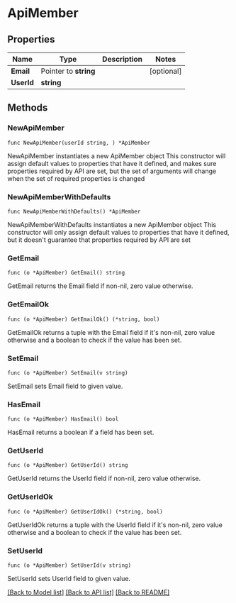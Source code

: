 # ApiMember

## Properties

Name | Type | Description | Notes
------------ | ------------- | ------------- | -------------
**Email** | Pointer to **string** |  | [optional] 
**UserId** | **string** |  | 

## Methods

### NewApiMember

`func NewApiMember(userId string, ) *ApiMember`

NewApiMember instantiates a new ApiMember object
This constructor will assign default values to properties that have it defined,
and makes sure properties required by API are set, but the set of arguments
will change when the set of required properties is changed

### NewApiMemberWithDefaults

`func NewApiMemberWithDefaults() *ApiMember`

NewApiMemberWithDefaults instantiates a new ApiMember object
This constructor will only assign default values to properties that have it defined,
but it doesn't guarantee that properties required by API are set

### GetEmail

`func (o *ApiMember) GetEmail() string`

GetEmail returns the Email field if non-nil, zero value otherwise.

### GetEmailOk

`func (o *ApiMember) GetEmailOk() (*string, bool)`

GetEmailOk returns a tuple with the Email field if it's non-nil, zero value otherwise
and a boolean to check if the value has been set.

### SetEmail

`func (o *ApiMember) SetEmail(v string)`

SetEmail sets Email field to given value.

### HasEmail

`func (o *ApiMember) HasEmail() bool`

HasEmail returns a boolean if a field has been set.

### GetUserId

`func (o *ApiMember) GetUserId() string`

GetUserId returns the UserId field if non-nil, zero value otherwise.

### GetUserIdOk

`func (o *ApiMember) GetUserIdOk() (*string, bool)`

GetUserIdOk returns a tuple with the UserId field if it's non-nil, zero value otherwise
and a boolean to check if the value has been set.

### SetUserId

`func (o *ApiMember) SetUserId(v string)`

SetUserId sets UserId field to given value.



[[Back to Model list]](../README.md#documentation-for-models) [[Back to API list]](../README.md#documentation-for-api-endpoints) [[Back to README]](../README.md)


